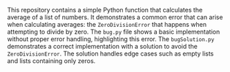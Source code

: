 This repository contains a simple Python function that calculates the average of a list of numbers.  It demonstrates a common error that can arise when calculating averages: the `ZeroDivisionError` that happens when attempting to divide by zero. 
The `bug.py` file shows a basic implementation without proper error handling, highlighting this error. The `bugSolution.py` demonstrates a correct implementation with a solution to avoid the `ZeroDivisionError`.
The solution handles edge cases such as empty lists and lists containing only zeros.